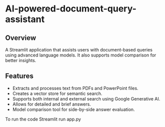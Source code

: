 # AI-powered-document-query-assistant

## Overview
A Streamlit application that assists users with document-based queries using advanced language models. It also supports model comparison for better insights.

## Features
- Extracts and processes text from PDFs and PowerPoint files.
- Creates a vector store for semantic search.
- Supports both internal and external search using Google Generative AI.
- Allows for detailed and brief answers.
- Model comparison tool for side-by-side answer evaluation.

To run the code Streamlit run app.py
